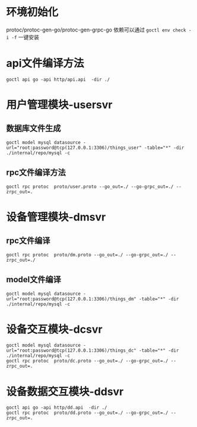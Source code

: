 # 环境初始化

protoc/protoc-gen-go/protoc-gen-grpc-go 依赖可以通过
`goctl env check -i -f` 一键安装

# api文件编译方法

```shell script
goctl api go -api http/api.api  -dir ./
```

# 用户管理模块-usersvr

## 数据库文件生成

```shell script
goctl model mysql datasource -url="root:password@tcp(127.0.0.1:3306)/things_user" -table="*" -dir ./internal/repo/mysql -c
```

## rpc文件编译方法
```shell script
goctl rpc protoc  proto/user.proto --go_out=./ --go-grpc_out=./ --zrpc_out=.
```

# 设备管理模块-dmsvr
##  rpc文件编译
```shell
goctl rpc protoc  proto/dm.proto --go_out=./ --go-grpc_out=./ --zrpc_out=./
```

## model文件编译

```shell
goctl model mysql datasource -url="root:password@tcp(127.0.0.1:3306)/things_dm" -table="*" -dir ./internal/repo/mysql -c 
```

# 设备交互模块-dcsvr

```shell
goctl model mysql datasource -url="root:password@tcp(127.0.0.1:3306)/things_dc" -table="*" -dir ./internal/repo/mysql -c  
goctl rpc protoc  proto/dc.proto --go_out=./ --go-grpc_out=./ --zrpc_out=.

```

# 设备数据交互模块-ddsvr

```shell
goctl api go -api http/dd.api  -dir ./
goctl rpc protoc  proto/dd.proto --go_out=./ --go-grpc_out=./ --zrpc_out=.
```